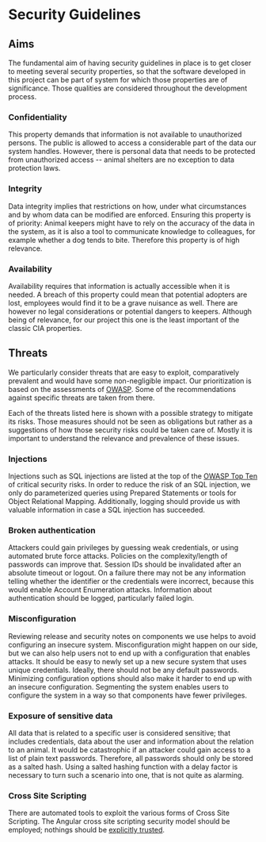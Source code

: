 # Security Guidelines

## Aims
The fundamental aim of having security guidelines in place is to get closer to meeting several security properties, so that the software developed in this project can be part of system for which those properties are of significance.  Those qualities are considered throughout the development process.

### Confidentiality
This property demands that information is not available to unauthorized persons. The public is allowed to access a considerable part of the data our system handles. However, there is personal data that needs to be protected from unauthorized access -- animal shelters are no exception to data protection laws.

### Integrity
Data integrity implies that restrictions on how, under what circumstances and by whom data can be modified are enforced. Ensuring this property is of priority: Animal keepers might have to rely on the accuracy of the data in the system, as it is also a tool to communicate knowledge to colleagues, for example whether a dog tends to bite. Therefore this property is of high relevance.

### Availability
Availability requires that information is actually accessible when it is needed. A breach of this property could mean that potential adopters are lost, employees would find it to be a grave nuisance as well. There are however no legal considerations or potential dangers to keepers. Although being of relevance, for our project this one is the least important of the classic CIA properties.

## Threats

We particularly consider threats that are easy to exploit, comparatively prevalent and would have some non-negligible impact. Our prioritization is based on the assessments of [OWASP](https://owasp.org/www-project-top-ten/2017/Details_About_Risk_Factors.html). Some of the recommendations against specific threats are taken from there.

Each of the threats listed here is shown with a possible strategy to mitigate its risks. Those measures should not be seen as obligations but rather as a suggestions of how those security risks could be taken care of. Mostly it is important to understand the relevance and prevalence of these issues.


### Injections
Injections such as SQL injections are listed at the top of the [OWASP Top Ten](https://owasp.org/www-project-top-ten/) of critical security risks. In order to reduce the risk of an SQL injection, we only do parameterized queries using Prepared Statements or tools for Object Relational Mapping. Additionally, logging should provide us with valuable information in case a SQL injection has succeeded.

### Broken authentication
Attackers could gain privileges by guessing weak credentials, or using automated brute force attacks. Policies on the complexity/length of passwords can improve that. Session IDs should be invalidated after an absolute timeout or logout. On a failure there may not be any information telling whether the identifier or the credentials were incorrect, because this would enable Account Enumeration attacks. Information about authentication should be logged, particularly failed login.

### Misconfiguration
Reviewing release and security notes on components we use helps to avoid configuring an insecure system. Misconfiguration might happen on our side, but we can also help users not to end up with a configuration that enables attacks. It should be easy to newly set up a new secure system  that uses unique credentials. Ideally, there should not be any default passwords. Minimizing configuration options should also make it harder to end up with an insecure configuration. Segmenting the system enables users to configure the system in a way so that components have fewer privileges.

### Exposure of sensitive data
All data that is related to a specific user is considered sensitive; that includes credentials, data about the user and information about the relation to an animal. It would be catastrophic if an attacker could gain access to a list of plain text passwords. Therefore, all passwords should only be stored as a salted hash. Using a salted hashing function with a delay factor is necessary to turn such a scenario into one, that is not quite as alarming.

### Cross Site Scripting
There are automated tools to exploit the various forms of Cross Site Scripting. The Angular cross site scripting security model should be employed; nothings should be [explicitly trusted](https://angular.io/guide/security#bypass-security-apis).
